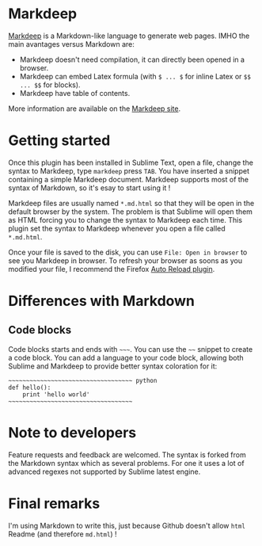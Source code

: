 # Markdeep

[Markdeep](https://casual-effects.com/markdeep) is a Markdown-like language to generate web pages.
IMHO the main avantages versus Markdown are:

- Markdeep doesn't need compilation, it can directly been opened in a browser. 
- Markdeep can embed Latex formula (with `$ ... $` for inline Latex or `$$ ... $$` for blocks).
- Markdeep have table of contents.

More information are available on the [Markdeep site](https://casual-effects.com/markdeep).

# Getting started

Once this plugin has been installed in Sublime Text,
open a file, change the syntax to Markdeep, type `markdeep` press `TAB`.
You have inserted a snippet containing a simple Markdeep document.
Markdeep supports most of the syntax of Markdown, so it's esay to start using it !

Markdeep files are usually named `*.md.html` so that they will be open in the default browser by the system.
The problem is that Sublime will open them as HTML forcing you to change the syntax to Markdeep each time.
This plugin set the syntax to Markdeep whenever you open a file called `*.md.html`.

Once your file is saved to the disk, you can use `File: Open in browser` to see you Markdeep in browser.
To refresh your browser as soons as you modified your file, I recommend the Firefox [Auto Reload plugin](https://addons.mozilla.org/en-US/firefox/addon/auto-reload/).

# Differences with Markdown

## Code blocks
Code blocks starts and ends with `~~~`. You can use the `~~` snippet to create a code block.
You can add a language to your code block, allowing both Sublime and Markdeep to provide better syntax coloration for it:

```
~~~~~~~~~~~~~~~~~~~~~~~~~~~~~~~~~~~ python
def hello():
    print 'hello world'
~~~~~~~~~~~~~~~~~~~~~~~~~~~~~~~~~~~
```

# Note to developers

Feature requests and feedback are welcomed.
The syntax is forked from the Markdown syntax which as several problems.
For one it uses a lot of advanced regexes not supported by Sublime latest engine.

# Final remarks

I'm using Markdown to write this, just because Github doesn't allow `html` Readme (and therefore `md.html`) !
